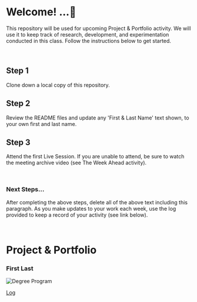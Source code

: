 
# Welcome! ...🚀 

This repository will be used for upcoming Project & Portfolio activity. We will use it to keep track of research, development, and experimentation conducted in this class. Follow the instructions below to get started.

<br>

## Step 1

Clone down a local copy of this repository.



## Step 2

Review the README files and update any 'First & Last Name' text shown, to your own first and last name. 



## Step 3

Attend the first Live Session. If you are unable to attend, be sure to watch the meeting archive video (see The Week Ahead activity).  

<br>


### Next Steps... 
After completing the above steps, delete all of the above text including this paragraph. As you make updates to your work each week, use the log provided to keep a record of your activity (see link below). 


<br>

# Project & Portfolio
### First Last 


![Degree Program](https://img.shields.io/badge/degree-web%20development-blue.svg)

[Log](./docs/log.md)

<br>
